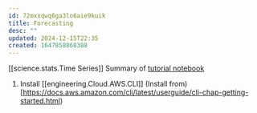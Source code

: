 ```yaml
---
id: 72mxxqwq6ga3lo6aie9kuik
title: Forecasting
desc: ""
updated: 2024-12-15T22:35
created: 1647858868388
---
```


[[science.stats.Time Series]]
Summary of [tutorial notebook](https://github.com/aws-samples/amazon-forecast-samples/blob/master/notebooks/advanced/Getting_started_with_AutoML/Getting_started_with_AutoML.ipynb)

1. Install [[engineering.Cloud.AWS.CLI]] 
(Install from)[https://docs.aws.amazon.com/cli/latest/userguide/cli-chap-getting-started.html)






